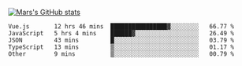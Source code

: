 [![Mars's GitHub stats](https://github-readme-stats.vercel.app/api?username=unbrain)](https://github.com/unbrain/github-readme-stats)

<!--START_SECTION:waka-->

```text
Vue.js       12 hrs 46 mins  ████████████████▓░░░░░░░░   66.77 %
JavaScript   5 hrs 4 mins    ██████▓░░░░░░░░░░░░░░░░░░   26.49 %
JSON         43 mins         █░░░░░░░░░░░░░░░░░░░░░░░░   03.79 %
TypeScript   13 mins         ▒░░░░░░░░░░░░░░░░░░░░░░░░   01.17 %
Other        9 mins          ▒░░░░░░░░░░░░░░░░░░░░░░░░   00.79 %
```

<!--END_SECTION:waka-->
